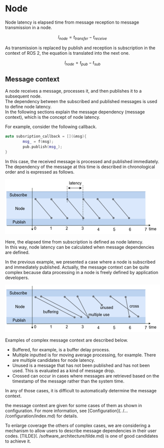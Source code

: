# Node

Node latency is elapsed time from message reception to message transmission in a node.

$$
l_{node} = t_{transfer} - t_{receive}
$$

As transmission is replaced by publish and reception is subscription in the context of ROS 2, the equation is translated into the next one.

$$
l_{node} = t_{pub} - t_{sub}
$$

## Message context

A node receives a message, processes it, and then publishes it to a subsequent node.  
The dependency between the subscribed and published messages is used to define node latency.  
In the following sections explain the message dependency (message context), which is the concept of node latency.

For example, consider the following callback.

```c++
auto subsription_callback = [](&msg){
        msg_ = f(msg);
        pub.publish(msg_);
}
```

In this case, the received message is processed and published immediately.  
The dependency of the message at this time is described in chronological order and is expressed as follows.

![message context](../../imgs/message_context.drawio.png)

Here, the elapsed time from subscription is defined as node latency.  
In this way, node latency can be calculated when message dependencies are defined.

In the previous example, we presented a case where a node is subscribed and immediately published.
Actually, the message context can be quite complex because data processing in a node is freely defined by application developers.

![complex message context](../../imgs/message_context_complex.drawio.png)

Examples of complex message context are described below.

- Buffered, for example, is a buffer delay process.
- Multiple inputted is for moving average processing, for example. There are multiple candidates for node latency.
- Unused is a message that has not been published and has not been used. This is evaluated as a kind of message drop.
- Crossed can occur in cases where messages are retrieved based on the timestamp of the message rather than the system time.

In any of those cases, it is difficult to automatically determine the message context.

the message context are given for some cases of them as shown in configuration.
For more information, see [Configuration](. /... /configuration/index.md) for details.

To enlarge coverage the others of complex cases, we are considering a mechanism to allow users to describe message dependencies in their user codes.
[TILDE](. /software_architecture/tilde.md) is one of good candidates to achieve it.
